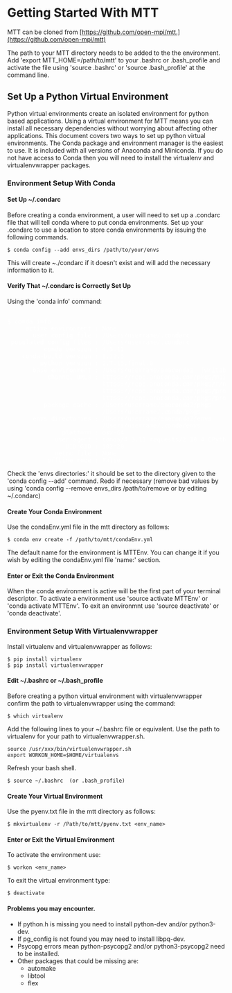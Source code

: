 # Getting Started With MTT

MTT can be cloned from [https://github.com/open-mpi/mtt.](https://github.com/open-mpi/mtt)

The path to your MTT directory needs to be added to the the environment. Add 'export MTT_HOME=/path/to/mtt' to your .bashrc or .bash_profile and activate the file using 'source .bashrc' or 'source .bash_profile' at the command line. 

## Set Up a Python Virtual Environment

Python virtual environments create an isolated environment for python based applications. Using a virtual environment for MTT means you can install all necessary dependencies without worrying about affecting other applications. This document covers two ways to set up python virtual environments. The Conda package and environment manager is the easiest to use. It is included with all versions of Anaconda and Miniconda. If you do not have access to Conda then you will need to install the virtualenv and virtualenvwrapper packages.

### Environment Setup With Conda

#### Set Up ~/.condarc
Before creating a conda environment, a user will need to set up a .condarc file that will tell conda where to put conda environments. Set up your .condarc to use a location to store conda environments by issuing the following commands.

	$ conda config --add envs_dirs /path/to/your/envs

This will create ~./condarc if it doesn't exist and will add the necessary information to it. 

#### Verify That ~/.condarc is Correctly Set Up
Using the 'conda info' command:

<pre><font color="white">
$ conda info  
     active environment : None  
       user config file : /Users/username/.condarc  
 populated config files : /Users/username/.condarc  
          conda version : 4.5.11  
    conda-build version : 3.10.5  
         python version : 2.7.15.final.0  
       base environment : /Users/username/anaconda2  (writable)  
           channel URLs : https://repo.anaconda.com/pkgs/main/osx-64  
                          https://repo.anaconda.com/pkgs/r/noarch  
                          https://repo.anaconda.com/pkgs/pro/osx-64  
                          https://repo.anaconda.com/pkgs/pro/noarch  
          package cache : /Users/username/anaconda2/pkgs  
                          /Users/username/.conda/pkgs  
       envs directories : /Users/username/anaconda2/envs  
                          /Users/username/.conda/envs  
               platform : osx-64  
             user-agent : conda/4.5.11 requests/2.18.4 CPython/2.7.15 Darwin/17.7.0 OSX/10.13.6  
                UID:GID : 502:20  
             netrc file : None  
           offline mode : False   
</pre></font>

 Check the 'envs directories:' it should be set to the directory given to the 'conda config --add' command. Redo if necessary (remove bad values by using 'conda config --remove envs_dirs /path/to/remove or by editing ~/.condarc)

#### Create Your Conda Environment
Use the condaEnv.yml file in the mtt directory as follows:

	$ conda env create -f /path/to/mtt/condaEnv.yml 

The default name for the environment is MTTEnv. You can change it if you wish by editing the condaEnv.yml file 'name:' section.

#### Enter or Exit the Conda Environment
When the conda environment is active <MTTEnv> will be the first part of your terminal descriptor. To activate a environment use 'source activate MTTEnv' or 'conda activate MTTEnv'. To exit an environmnt use 'source deactivate' or 'conda deactivate'.

### Environment Setup With Virtualenvwrapper

Install virtualenv and virtualenvwrapper as follows:

	$ pip install virtualenv
	$ pip install virtualenvwrapper

#### Edit ~/.bashrc or ~/.bash_profile
Before creating a python virtual environment with virtualenvwrapper confirm the path to virtualenvwrapper using the command:

	$ which virtualenv

Add the following lines to your ~/.bashrc file or equivalent. Use the path to virtualenv for your path to virtualenvwrapper.sh.

	source /usr/xxx/bin/virtualenvwrapper.sh
	export WORKON_HOME=$HOME/virtualenvs

Refresh your bash shell.

	$ source ~/.bashrc  (or .bash_profile)

#### Create Your Virtual Environment 
Use the pyenv.txt file in the mtt directory as follows:

	$ mkvirtualenv -r /Path/to/mtt/pyenv.txt <env_name>

#### Enter or Exit the Virtual Environment
To activate the environment use:

	$ workon <env_name>

To exit the virtual environment type:

	$ deactivate

#### Problems you may encounter.

* If python.h is missing you need to install python-dev and/or python3-dev.
* If pg_config is not found you may need to install libpq-dev.
* Psycopg errors mean python-psycopg2 and/or python3-psycopg2 need to be installed.
* Other packages that could be missing are:
  * automake
  * libtool
  * flex
 
